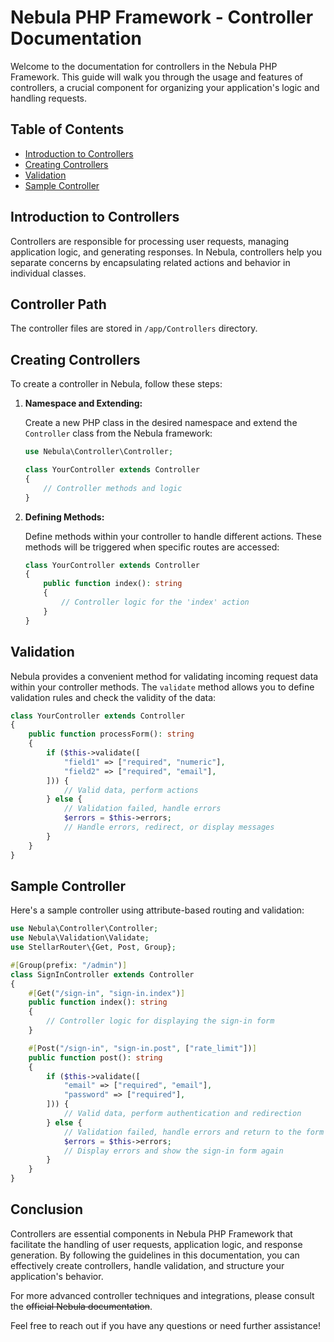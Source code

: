 # Nebula PHP Framework - Controller Documentation

Welcome to the documentation for controllers in the Nebula PHP Framework. This guide will walk you through the usage and features of controllers, a crucial component for organizing your application's logic and handling requests.

## Table of Contents

- [Introduction to Controllers](#introduction-to-controllers)
- [Creating Controllers](#creating-controllers)
- [Validation](#validation)
- [Sample Controller](#sample-controller)

## Introduction to Controllers

Controllers are responsible for processing user requests, managing application logic, and generating responses. In Nebula, controllers help you separate concerns by encapsulating related actions and behavior in individual classes.

## Controller Path

The controller files are stored in `/app/Controllers` directory.

## Creating Controllers

To create a controller in Nebula, follow these steps:

1. **Namespace and Extending:**

   Create a new PHP class in the desired namespace and extend the `Controller` class from the Nebula framework:

   ```php
   use Nebula\Controller\Controller;

   class YourController extends Controller
   {
       // Controller methods and logic
   }
   ```

2. **Defining Methods:**

   Define methods within your controller to handle different actions. These methods will be triggered when specific routes are accessed:

   ```php
   class YourController extends Controller
   {
       public function index(): string
       {
           // Controller logic for the 'index' action
       }
   }
   ```

## Validation

Nebula provides a convenient method for validating incoming request data within your controller methods. The `validate` method allows you to define validation rules and check the validity of the data:

```php
class YourController extends Controller
{
    public function processForm(): string
    {
        if ($this->validate([
            "field1" => ["required", "numeric"],
            "field2" => ["required", "email"],
        ])) {
            // Valid data, perform actions
        } else {
            // Validation failed, handle errors
            $errors = $this->errors;
            // Handle errors, redirect, or display messages
        }
    }
}
```

## Sample Controller

Here's a sample controller using attribute-based routing and validation:

```php
use Nebula\Controller\Controller;
use Nebula\Validation\Validate;
use StellarRouter\{Get, Post, Group};

#[Group(prefix: "/admin")]
class SignInController extends Controller
{
    #[Get("/sign-in", "sign-in.index")]
    public function index(): string
    {
        // Controller logic for displaying the sign-in form
    }

    #[Post("/sign-in", "sign-in.post", ["rate_limit"])]
    public function post(): string
    {
        if ($this->validate([
            "email" => ["required", "email"],
            "password" => ["required"],
        ])) {
            // Valid data, perform authentication and redirection
        } else {
            // Validation failed, handle errors and return to the form
            $errors = $this->errors;
            // Display errors and show the sign-in form again
        }
    }
}
```

## Conclusion

Controllers are essential components in Nebula PHP Framework that facilitate the handling of user requests, application logic, and response generation. By following the guidelines in this documentation, you can effectively create controllers, handle validation, and structure your application's behavior.

For more advanced controller techniques and integrations, please consult the <s>official Nebula documentation</s>.

Feel free to reach out if you have any questions or need further assistance!
